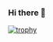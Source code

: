 ### Hi there 👋

[![trophy](https://github-profile-trophy.vercel.app/?username=ashraf-revo)](https://about.me/ashrafrevo)
